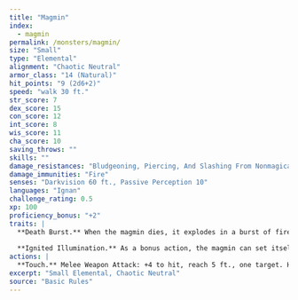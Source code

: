 ```yaml
---
title: "Magmin"
index:
  - magmin
permalink: /monsters/magmin/
size: "Small"
type: "Elemental"
alignment: "Chaotic Neutral"
armor_class: "14 (Natural)"
hit_points: "9 (2d6+2)"
speed: "walk 30 ft."
str_score: 7
dex_score: 15
con_score: 12
int_score: 8
wis_score: 11
cha_score: 10
saving_throws: ""
skills: ""
damage_resistances: "Bludgeoning, Piercing, And Slashing From Nonmagical Weapons"
damage_immunities: "Fire"
senses: "Darkvision 60 ft., Passive Perception 10"
languages: "Ignan"
challenge_rating: 0.5
xp: 100
proficiency_bonus: "+2"
traits: |
  **Death Burst.** When the magmin dies, it explodes in a burst of fire and magma. Each creature within 10 ft. of it must make a DC 11 Dexterity saving throw, taking 7 (2d6) fire damage on a failed save, or half as much damage on a successful one. Flammable objects that aren't being worn or carried in that area are ignited.
  
  **Ignited Illumination.** As a bonus action, the magmin can set itself ablaze or extinguish its flames. While ablaze, the magmin sheds bright light in a 10-foot radius and dim light for an additional 10 ft.
actions: |
  **Touch.** Melee Weapon Attack: +4 to hit, reach 5 ft., one target. Hit: 7 (2d6) fire damage. If the target is a creature or a flammable object, it ignites. Until a target takes an action to douse the fire, the target takes 3 (1d6) fire damage at the end of each of its turns.  
excerpt: "Small Elemental, Chaotic Neutral"
source: "Basic Rules"
---
```

